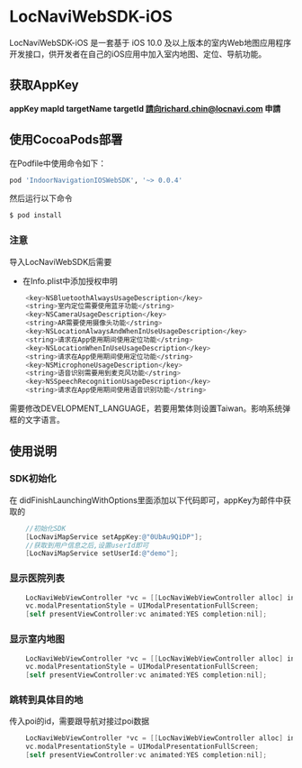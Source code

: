 # LocNaviWebSDK-iOS

LocNaviWebSDK-iOS 是一套基于 iOS 10.0 及以上版本的室内Web地图应用程序开发接口，供开发者在自己的iOS应用中加入室内地图、定位、导航功能。

## 获取AppKey
**appKey mapId targetName targetId 請向richard.chin@locnavi.com 申請**

## 使用CocoaPods部署
在Podfile中使用命令如下：
```bash
pod 'IndoorNavigationIOSWebSDK', '~> 0.0.4'
```
然后运行以下命令

```bash
$ pod install
```
### 注意
导入LocNaviWebSDK后需要
- 在Info.plist中添加授权申明
```bash
	<key>NSBluetoothAlwaysUsageDescription</key>
	<string>室内定位需要使用蓝牙功能</string>
	<key>NSCameraUsageDescription</key>
	<string>AR需要使用摄像头功能</string>
	<key>NSLocationAlwaysAndWhenInUseUsageDescription</key>
	<string>请求在App使用期间使用定位功能</string>
	<key>NSLocationWhenInUseUsageDescription</key>
	<string>请求在App使用期间使用定位功能</string>
	<key>NSMicrophoneUsageDescription</key>
	<string>语音识别需要用到麦克风功能</string>
	<key>NSSpeechRecognitionUsageDescription</key>
	<string>请求在App使用期间使用语音识别功能</string>
```
需要修改DEVELOPMENT_LANGUAGE，若要用繁体则设置Taiwan。影响系统弹框的文字语言。

## 使用说明
### SDK初始化
  在 didFinishLaunchingWithOptions里面添加以下代码即可，appKey为邮件中获取的
```objective-c
    //初始化SDK
    [LocNaviMapService setAppKey:@"0UbAu9QiDP"];
    //获取到用户信息之后,设置userId即可
    [LocNaviMapService setUserId:@"demo"];
  ```
### 显示医院列表
```objective-c
    LocNaviWebViewController *vc = [[LocNaviWebViewController alloc] initWithMapId:NULL];
    vc.modalPresentationStyle = UIModalPresentationFullScreen;
    [self presentViewController:vc animated:YES completion:nil];
  ```

### 显示室内地图
```objective-c
    LocNaviWebViewController *vc = [[LocNaviWebViewController alloc] initWithMapId:@"HHrzBwF5dY"];
    vc.modalPresentationStyle = UIModalPresentationFullScreen;
    [self presentViewController:vc animated:YES completion:nil];
  ```

### 跳转到具体目的地
传入poi的id，需要跟导航对接过poi数据
```objective-c
    LocNaviWebViewController *vc = [[LocNaviWebViewController alloc] initWithMapId:@"HHrzBwF5dY" poi:@"123"];
    vc.modalPresentationStyle = UIModalPresentationFullScreen;
    [self presentViewController:vc animated:YES completion:nil];
  ```